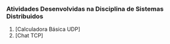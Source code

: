 ### Atividades Desenvolvidas na Disciplina de Sistemas Distribuidos 


1. [Calculadora Básica UDP]
2. [Chat TCP] 